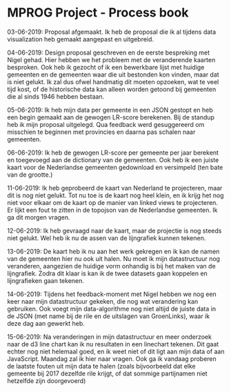 # MPROG Project - Process book

03-06-2019: Proposal afgemaakt. Ik heb de proposal die ik al tijdens data visualization heb gemaakt aangepast en uitgebreid.

04-06-2019: Design proposal geschreven en de eerste bespreking met Nigel gehad. Hier hebben we het probleem met de veranderende kaarten besproken. Ook heb ik gezocht of ik een bewerkbare lijst met huidige gemeenten en de gemeenten waar die uit bestonden kon vinden, maar dat is niet gelukt. Ik zal dus ofwel handmatig dit moeten opzoeken, wat te veel tijd kost, of de historische data kan alleen worden getoond bij gemeenten die al sinds 1946 hebben bestaan.

05-06-2019: Ik heb mijn data per gemeente in een JSON gestopt en heb een begin gemaakt aan de gewogen LR-score berekenen. Bij de standup heb ik mijn proposal uitgelegd. Qua feedback werd gesuggereerd om misschien te beginnen met provincies en daarna pas schalen naar gemeenten.

06-06-2019: Ik heb de gewogen LR-score per gemeente per jaar berekent en toegevoegd aan de dictionary van de gemeenten. Ook heb ik een juiste kaart voor de Nederlandse gemeenten gedownload en versimpeld (ten bate van de grootte.)

11-06-2019: Ik heb geprobeerd de kaart van Nederland te projecteren, maar dit is nog niet gelukt. Tot nu toe is de kaart nog heel klein, en ik krijg het nog niet voor elkaar om de kaart op de manier van linked views te projecteren. Er lijkt een fout te zitten in de topojson van de Nederlandse gemeenten. Ik ga dit morgen vragen.

12-06-2019: Ik heb gevraagd naar de kaart, maar de projectie is nog steeds niet gelukt. Wel heb ik nu de assen van de lijngrafiek kunnen tekenen.

13-06-2019: De kaart heb ik nu aan het werk gekregen en ik kan de namen van de gemeenten hier nu ook uit halen. Nu moet ik mijn datastructuur nog veranderen, aangezien de huidige vorm onhandig is bij het maken van de lijngrafiek. Zodra dit klaar is kan ik de twee datasets gaan koppelen en lijngrafieken gaan tekenen.

14-06-2019: Tijdens het feedback-moment met Nigel hebben we nog een keer naar mijn datastructuur gekeken, die nog wat verandering kan gebruiken. Ook voegt mijn data-algorithme nog niet altijd de juiste data in de JSON (met name bij de rile en de uitslagen van GroenLinks), waar ik deze dag aan gewerkt heb.

15-06-2019: Na veranderingen in mijn datastructuur en meer onderzoek naar de d3 line chart kan ik nu resultaten in een linechart tekenen. Dit gaat echter nog niet helemaal goed, en ik weet niet of dit ligt aan mijn data of aan JavaScript. Maandag zal ik hier naar vragen.
Ook ga ik vandaag proberen de laatste fouten uit mijn data te halen (zoals bijvoorbeeld dat elke gemeente bij 2017 dezelfde rile krijgt, of dat sommige partijnamen niet hetzelfde zijn doorgevoerd)
